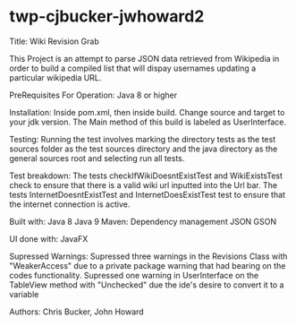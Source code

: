 # twp-cjbucker-jwhoward2
Title: Wiki Revision Grab

This Project is an attempt to parse JSON data retrieved from Wikipedia in order to build a compiled list that will
dispay usernames updating a particular wikipedia URL.

PreRequisites For Operation: Java 8 or higher

Installation:
Inside pom.xml, then inside build. Change source and target to your jdk version. The Main method of this build is labeled
as UserInterface.

Testing:
Running the test involves marking the directory tests as the test sources folder as the test sources directory and the
java directory as the general sources root and selecting run all tests.

Test breakdown:
The tests checkIfWikiDoesntExistTest and WikiExistsTest check to ensure that there is a valid wiki url inputted into the
 Url bar. The tests InternetDoesntExistTest and InternetDoesExistTest test to ensure that the internet connection is active.

Built with:
Java 8
Java 9
Maven: Dependency management
JSON
GSON

UI done with:
JavaFX

Supressed Warnings:
Supressed three warnings in the Revisions Class with "WeakerAccess" due to a private package warning that had bearing on the codes functionality.
Supressed one warning in UserInterface on the TableView method with "Unchecked" due the ide's desire to convert it to a variable

Authors:
Chris Bucker,
John Howard

